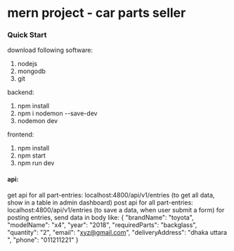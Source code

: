 # mern project - car parts seller

### Quick Start

download following software:
1. nodejs
2. mongodb
3. git

backend: 
1. npm install
2. npm i nodemon --save-dev
3. nodemon dev

frontend:
1. npm install
2. npm start
3. npm run dev

#### api:
get api for all part-entries: localhost:4800/api/v1/entries (to get all data, show in a table in admin dashboard)
post api for all part-entries: localhost:4800/api/v1/entries (to save a data, when user submit a form)
for posting entries, send data in body like:
{
  "brandName": "toyota",
  "modelName": "x4",
  "year": "2018",
  "requiredParts": "backglass",
  "quantity": "2",
  "email": "xyz@gmail.com",
  "deliveryAddress": "dhaka uttara ",
  "phone": "011211221"
}